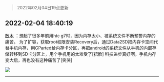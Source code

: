 > 2022年02月04日19点更新
<link rel="stylesheet" href="https://cdn.jsdelivr.net/gh/taotie6/sampleJSON@main/css/photo_show.css">
<meta name="referrer" content="no-referrer" />


 ## 2022-02-04 18:40:19 

 [㪚木](https://www.coolapk.com/feed/33305971?shareKey=ZTY4NDQ0NTlhMDhjNjFmZDA3NjU~) ：想起了很多年前用htc g7时，因为内存太小、被系统文件不断预警内存的痛苦。
为了扩容，获取root权限安装Recovery后，通过Data2SD把内存卡空间代替手机内存，用GParted给内存卡分区，再把android的系统文件从手机的内部存储转移到SD卡分区上<!--break-->，用个手机用的太难受了[捂脸]
科技进步真好啊，手机内存变大后，再也没有这种痛苦了[笑哭] 

<div class="album">
<img class="img-item" src="http://image.coolapk.com/feed/2019/0414/11/1081091_1555210962_859@350x178.gif" />
</div>

 ------- 

